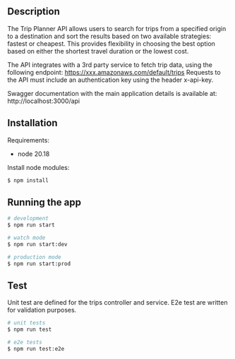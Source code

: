 ## Description

The Trip Planner API allows users to search for trips from a specified origin to a destination and sort the results based on two available strategies: fastest or cheapest. This provides flexibility in choosing the best option based on either the shortest travel duration or the lowest cost.

The API integrates with a 3rd party service to fetch trip data, using the following endpoint: https://xxx.amazonaws.com/default/trips
Requests to the API must include an authentication key using the header x-api-key.

Swagger documentation with the main application details is available at: http://localhost:3000/api


## Installation


Requirements: 

- node 20.18


Install node modules:

```bash
$ npm install
```

## Running the app

```bash
# development
$ npm run start

# watch mode
$ npm run start:dev

# production mode
$ npm run start:prod
```

## Test

Unit test are defined for the trips controller and service. 
E2e test are written for validation purposes.

```bash
# unit tests
$ npm run test

# e2e tests
$ npm run test:e2e

```

